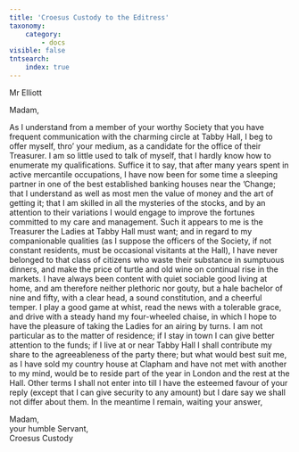 ```yaml
---
title: 'Croesus Custody to the Editress'
taxonomy:
    category:
        - docs
visible: false
tntsearch:
    index: true
---
```


<div class="author">Mr Elliott</div>

Madam,  

As I understand from a member of your worthy Society that you have frequent communication with the charming circle at Tabby Hall, I beg to offer myself, thro’ your medium, as a candidate for the office of their Treasurer. I am so little used to talk of myself, that I hardly know how to enumerate my qualifications. Suffice it to say, that after many years spent in active mercantile occupations, I have now been for some time a sleeping partner in one of the best established banking houses near the ’Change; that I understand as well as most men the value of money and the art of getting it; that I am skilled in all the mysteries of the stocks, and by an attention to their variations I would engage to improve the fortunes committed to my care and management. Such it appears to me is the Treasurer the Ladies at Tabby Hall must want; and in regard to my companionable qualities (as I suppose the officers of the Society, if not constant residents, must be occasional visitants at the Hall), I have never belonged to that class of citizens who waste their substance in sumptuous dinners, and make the price of turtle and old wine on continual rise in the markets. I have always been content with quiet sociable good living at home, and am therefore neither plethoric nor gouty, but a hale bachelor of nine and fifty, with a clear head, a sound constitution, and a cheerful temper. I play a good game at whist, read the news with a tolerable grace, and drive with a steady hand my four-wheeled chaise, in which I hope to have the pleasure of taking the Ladies for an airing by turns. I am not particular as to the matter of residence; if I stay in town I can give better attention to the funds; if I live at or near Tabby Hall I shall contribute my share to the agreeableness of the party there; but what would best suit me, as I have sold my country house at Clapham and have not met with another to my mind, would be to reside part of the year in London and the rest at the Hall. Other terms I shall not enter into till I have the esteemed favour of your reply (except that I can give security to any amount) but I dare say we shall not differ about them. In the meantime I remain, waiting your answer,  

Madam,  
your humble Servant,  
Croesus Custody